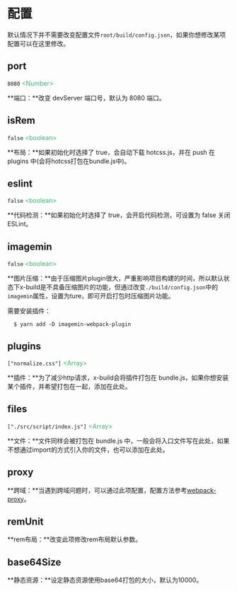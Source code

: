 # 配置

默认情况下并不需要改变配置文件`root/build/config.json`，如果你想修改某项配置可以在这里修改。

## port

`8080` <font color=MediumSeaGreen>&lt;Number&gt;</font>

**端口：**改变 devServer 端口号，默认为 8080 端口。

## isRem

`false` <font color=MediumSeaGreen>&lt;boolean&gt;</font>

**布局：**如果初始化时选择了 true，会自动下载 hotcss.js，并在 push 在 plugins 中(会将hotcss打包在bundle.js中)。

## eslint

`false` <font color=MediumSeaGreen>&lt;boolean&gt;</font>

**代码检测：**如果初始化时选择了 true，会开启代码检测，可设置为 false 关闭 ESLint。

## imagemin

`false` <font color=MediumSeaGreen>&lt;boolean&gt;</font>

**图片压缩：**由于压缩图片plugin很大，严重影响项目构建的时间，所以默认状态下x-build是不具备压缩图片的功能，但通过改变` ./build/config.json `中的` imagemin `属性，设置为ture，即可开启打包时压缩图片功能。

需要安装插件：

```
  $ yarn add -D imagemin-webpack-plugin
```

## plugins

`["normalize.css"]` <font color=MediumSeaGreen>&lt;Array&gt;</font>

**插件：**为了减少http请求，x-build会将插件打包在 bundle.js，如果你想安装某个插件，并希望打包在一起，添加在此处。

## files

`["./src/script/index.js"]` <font color=MediumSeaGreen>&lt;Array&gt;</font>

**文件：**文件同样会被打包在 bundle.js 中，一般会将入口文件写在此处，如果不想通过import的方式引入你的文件，也可以添加在此处。

## proxy

**跨域：**当遇到跨域问题时，可以通过此项配置，配置方法参考[webpack-proxy](https://webpack.docschina.org/configuration/dev-server/#devserver-proxy)。

## remUnit

**rem布局：**改变此项修改rem布局默认参数。

## base64Size

**静态资源：**设定静态资源使用base64打包的大小，默认为10000。